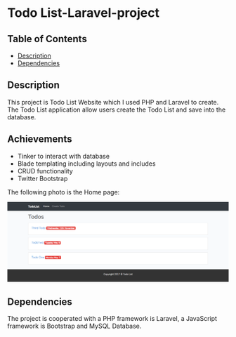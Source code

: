 # Todo List-Laravel-project

## Table of Contents

* [Description](#Description)
* [Dependencies](#dependencies)

## Description

This project is Todo List Website which I used PHP and Laravel to create. The Todo List application allow users create the Todo List and save into the database.

## Achievements
* Tinker to interact with database
* Blade templating including layouts and includes
* CRUD functionality
* Twitter Bootstrap

The following photo is the Home page:

![alt text](media/ToDoList.PNG)

## Dependencies

The project is cooperated with a PHP framework is Laravel, a JavaScript framework is Bootstrap and MySQL Database.
